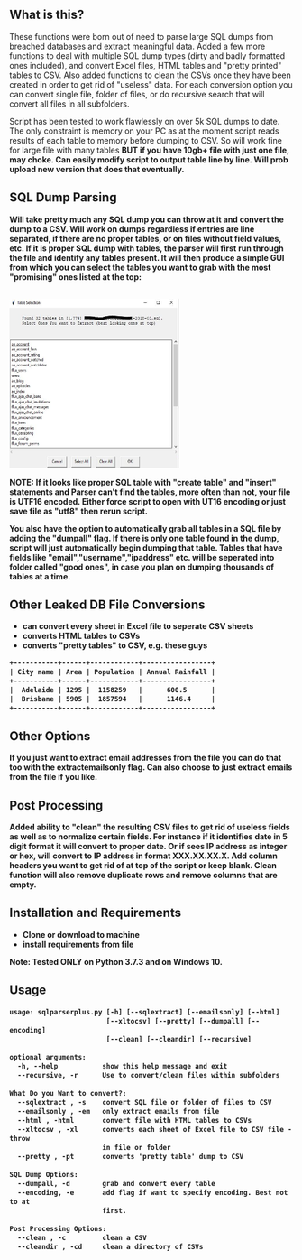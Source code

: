 What is this?
-------------
These functions were born out of need to parse large SQL dumps from breached databases and extract meaningful data. Added a few more functions to deal with multiple SQL dump types (dirty and badly formatted ones included), and convert Excel files, HTML tables and "pretty printed" tables to CSV. Also added functions to clean the CSVs once they have been created in order to get rid of "useless" data.
For each conversion option you can convert single file, folder of files, or do recursive search that will convert all files in all subfolders.

Script has been tested to work flawlessly on over 5k SQL dumps to date. The only constraint is memory on your PC as at the moment script reads results of each table to memory before dumping to CSV. So will work fine for large file with many tables <b>BUT if you have 10gb+ file with just one file, may choke.<b> Can easily modify script to output table line by line. Will prob upload new version that does that eventually.

SQL Dump Parsing
-------------
Will take pretty much any SQL dump you can throw at it and convert the dump to a CSV. Will work on dumps regardless if entries are line separated, if there are no proper tables, or on files without field values, etc.
If it is proper SQL dump with tables, the parser will first run through the file and identify any tables present. It will then produce a simple GUI from which you can select the tables you want to grab with the most "promising" ones listed at the top:
<pre><code> <br><img src="./window.JPG" width="300" height="300" /></code></pre>

<b>NOTE:</b> If it looks like proper SQL table with "create table" and "insert" statements and Parser can't find the tables, more often than not, your file is UTF16 encoded. Either force script to open with UT16 encoding or just save file as "utf8" then rerun script.
<p>You also have the option to automatically grab all tables in a SQL file by adding the "dumpall" flag. If there is only one table found in the dump, script will just automatically begin dumping that table. 
Tables that have fields like "email","username","ipaddress" etc. will be seperated into folder called "good ones", in case you plan on dumping thousands of tables at a time.

Other Leaked DB File Conversions
-------------
* can convert every sheet in Excel file to seperate CSV sheets
* converts HTML tables to CSVs
* converts "pretty tables" to CSV, e.g. these guys
```
+-----------+------+------------+-----------------+
| City name | Area | Population | Annual Rainfall |
+-----------+------+------------+-----------------+
|  Adelaide | 1295 |  1158259   |      600.5      |
|  Brisbane | 5905 |  1857594   |      1146.4     |
+-----------+------+------------+-----------------+
```

Other Options
-------------
If you just want to extract email addresses from the file you can do that too with the extractemailsonly flag.
Can also choose to just extract emails from the file if you like.

Post Processing
-------------
Added ability to "clean" the resulting CSV files to get rid of useless fields as well as to normalize certain fields. For instance if it identifies date in 5 digit format it will convert to proper date. Or if sees IP address as integer or hex, will convert to IP address in format XXX.XX.XX.X. Add column headers you want to get rid of at top of the script or keep blank. Clean function will also remove duplicate rows and remove columns that are empty.


Installation and Requirements
-------------
* Clone or download to machine
* install requirements from file

<b>Note:</b> Tested ONLY on Python 3.7.3 and on Windows 10.

Usage
-------------
```
usage: sqlparserplus.py [-h] [--sqlextract] [--emailsonly] [--html]
                        [--xltocsv] [--pretty] [--dumpall] [--encoding]
                        [--clean] [--cleandir] [--recursive]

optional arguments:
  -h, --help           show this help message and exit
  --recursive, -r      Use to convert/clean files within subfolders

What Do you Want to convert?:
  --sqlextract , -s    convert SQL file or folder of files to CSV
  --emailsonly , -em   only extract emails from file
  --html , -html       convert file with HTML tables to CSVs
  --xltocsv , -xl      converts each sheet of Excel file to CSV file - throw
                       in file or folder
  --pretty , -pt       converts 'pretty table' dump to CSV

SQL Dump Options:
  --dumpall, -d        grab and convert every table
  --encoding, -e       add flag if want to specify encoding. Best not to at
                       first.

Post Processing Options:
  --clean , -c         clean a CSV
  --cleandir , -cd     clean a directory of CSVs
  ```
